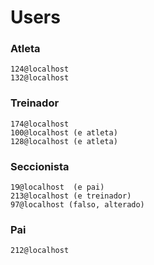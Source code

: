 # Users

### Atleta

```
124@localhost
132@localhost
```

### Treinador

```
174@localhost
100@localhost (e atleta)
128@localhost (e atleta)
```

### Seccionista

```
19@localhost  (e pai)
213@localhost (e treinador)
97@localhost (falso, alterado)
```

### Pai

```
212@localhost
```
